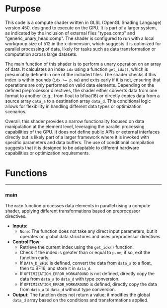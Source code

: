 # Purpose
This code is a compute shader written in GLSL (OpenGL Shading Language) version 450, designed to execute on the GPU. It is part of a larger system, as indicated by the inclusion of external files "types.comp" and "generic_unary_head.comp". The shader is configured to run with a local workgroup size of 512 in the x-dimension, which suggests it is optimized for parallel processing of data, likely for tasks such as data transformation or computation across large datasets.

The main function of this shader is to perform a unary operation on an array of data. It calculates an index `idx` using a function `get_idx()`, which is presumably defined in one of the included files. The shader checks if this index is within bounds (`idx >= p.ne`) and exits early if it is not, ensuring that operations are only performed on valid data elements. Depending on the defined preprocessor directives, the shader either converts data from one format to another (e.g., from float to bfloat16) or directly copies data from a source array `data_a` to a destination array `data_d`. This conditional logic allows for flexibility in handling different data types or optimization scenarios.

Overall, this shader provides a narrow functionality focused on data manipulation at the element level, leveraging the parallel processing capabilities of the GPU. It does not define public APIs or external interfaces directly but is likely part of a larger framework where it is invoked with specific parameters and data buffers. The use of conditional compilation suggests that it is designed to be adaptable to different hardware capabilities or optimization requirements.
# Functions

---
### main
The `main` function processes data elements in parallel using a compute shader, applying different transformations based on preprocessor directives.
- **Inputs**:
    - `None`: The function does not take any direct input parameters, but it operates on global data structures and uses preprocessor directives.
- **Control Flow**:
    - Retrieve the current index using the `get_idx()` function.
    - Check if the index is greater than or equal to `p.ne`; if so, exit the function early.
    - If `DATA_D_BF16` is defined, convert the data from `data_a` to a float, then to BF16, and store it in `data_d`.
    - If `OPTIMIZATION_ERROR_WORKAROUND` is not defined, directly copy the data from `data_a` to `data_d` with type conversion.
    - If `OPTIMIZATION_ERROR_WORKAROUND` is defined, directly copy the data from `data_a` to `data_d` without type conversion.
- **Output**: The function does not return a value; it modifies the global `data_d` array based on the conditions and transformations applied.


